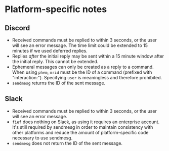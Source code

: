 # Platform-specific notes
## Discord

- Received commands must be replied to within 3 seconds, or the user
  will see an error message. The time limit could be extended to 15
  minutes if we used deferred replies.
- Replies _after_ the initial reply may be sent within a 15 minute
  window after the initial reply. This cannot be extended.
- Ephemeral messages can only be created as a reply to a command. When
  using `phem`, `mrid` must be the ID of a command (prefixed with
  "interaction:"). Specifying `user` is meaningless and therefore
  prohibited.
- `sendmesg` returns the ID of the sent message.

## Slack

- Received commands must be replied to within 3 seconds, or the user
  will see an error message.
- `fief` does nothing on Slack, as using it requires an enterprise
  account. It's still required by sendmesg in order to maintain
  consistency with other platforms and reduce the amount of
  platform-specific code necessary to use sendmesg.
- `sendmesg` does not return the ID of the sent message.
